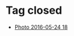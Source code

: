 <!--
title: Tag closed
date: 2020-06-28T14:56:50.523Z
tags:
-->
# Tag closed

 * [Photo 2016-05-24 18](144866489077.md)